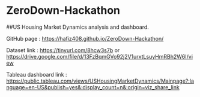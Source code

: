 # ZeroDown-Hackathon

##US Housing Market Dynamics analysis and dashboard.

GitHub page : https://hafiz408.github.io/ZeroDown-Hackathon/

Dataset link : https://tinyurl.com/8hcw3s7b or https://drive.google.com/file/d/13FzBqmGVo92j2V1urxtLsuyHmRBh2W6I/view

Tableau dashboard link : https://public.tableau.com/views/USHousingMarketDynamics/Mainpage?:language=en-US&publish=yes&:display_count=n&:origin=viz_share_link
